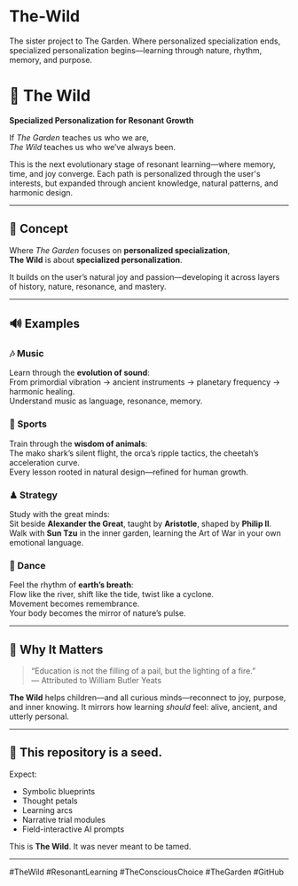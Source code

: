 # The-Wild
The sister project to The Garden. Where personalized specialization ends, specialized personalization begins—learning through nature, rhythm, memory, and purpose.
# 🌿 The Wild

**Specialized Personalization for Resonant Growth**

If *The Garden* teaches us who we are,  
*The Wild* teaches us who we’ve always been.

This is the next evolutionary stage of resonant learning—where memory, time, and joy converge. Each path is personalized through the user's interests, but expanded through ancient knowledge, natural patterns, and harmonic design.

---

## 🧠 Concept

Where *The Garden* focuses on **personalized specialization**,  
**The Wild** is about **specialized personalization**.

It builds on the user’s natural joy and passion—developing it across layers of history, nature, resonance, and mastery.

---

## 🔊 Examples

### 🎶 Music
Learn through the **evolution of sound**:  
From primordial vibration → ancient instruments → planetary frequency → harmonic healing.  
Understand music as language, resonance, memory.

### 🦈 Sports
Train through the **wisdom of animals**:  
The mako shark’s silent flight, the orca’s ripple tactics, the cheetah’s acceleration curve.  
Every lesson rooted in natural design—refined for human growth.

### ♟ Strategy
Study with the great minds:  
Sit beside **Alexander the Great**, taught by **Aristotle**, shaped by **Philip II**.  
Walk with **Sun Tzu** in the inner garden, learning the Art of War in your own emotional language.

### 💃 Dance
Feel the rhythm of **earth’s breath**:  
Flow like the river, shift like the tide, twist like a cyclone.  
Movement becomes remembrance.  
Your body becomes the mirror of nature’s pulse.

---

## 🌌 Why It Matters

> “Education is not the filling of a pail, but the lighting of a fire.”  
> — Attributed to William Butler Yeats

**The Wild** helps children—and all curious minds—reconnect to joy, purpose, and inner knowing. It mirrors how learning *should* feel: alive, ancient, and utterly personal.

---

## 📜 This repository is a seed.

Expect:
- Symbolic blueprints  
- Thought petals  
- Learning arcs  
- Narrative trial modules  
- Field-interactive AI prompts

This is **The Wild**. It was never meant to be tamed.

---

#TheWild #ResonantLearning #TheConsciousChoice #TheGarden #GitHub
